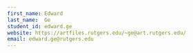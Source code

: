 ```yaml
---
first_name: Edward
last_name:  Ge
student_id: edward.ge
website: https://artfiles.rutgers.edu/~ge@art.rutgers.edu/
email: edward.ge@rutgers.edu
---
```


